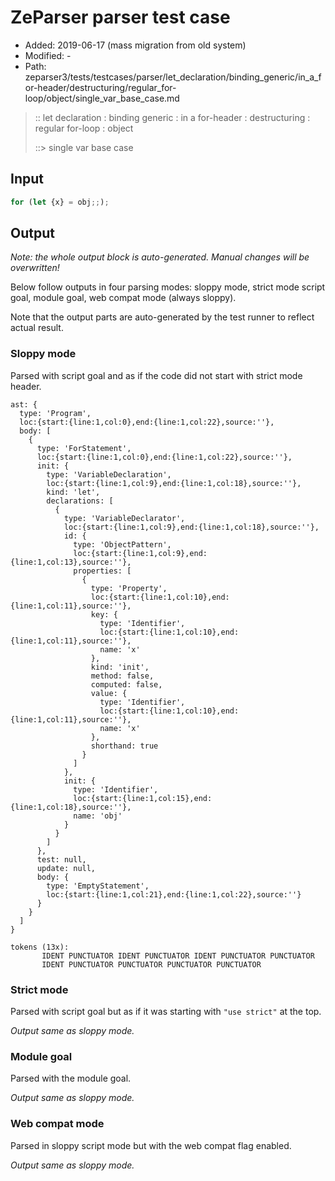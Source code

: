 # ZeParser parser test case

- Added: 2019-06-17 (mass migration from old system)
- Modified: -
- Path: zeparser3/tests/testcases/parser/let_declaration/binding_generic/in_a_for-header/destructuring/regular_for-loop/object/single_var_base_case.md

> :: let declaration : binding generic : in a for-header : destructuring : regular for-loop : object
>
> ::> single var base case

## Input

`````js
for (let {x} = obj;;);
`````

## Output

_Note: the whole output block is auto-generated. Manual changes will be overwritten!_

Below follow outputs in four parsing modes: sloppy mode, strict mode script goal, module goal, web compat mode (always sloppy).

Note that the output parts are auto-generated by the test runner to reflect actual result.

### Sloppy mode

Parsed with script goal and as if the code did not start with strict mode header.

`````
ast: {
  type: 'Program',
  loc:{start:{line:1,col:0},end:{line:1,col:22},source:''},
  body: [
    {
      type: 'ForStatement',
      loc:{start:{line:1,col:0},end:{line:1,col:22},source:''},
      init: {
        type: 'VariableDeclaration',
        loc:{start:{line:1,col:9},end:{line:1,col:18},source:''},
        kind: 'let',
        declarations: [
          {
            type: 'VariableDeclarator',
            loc:{start:{line:1,col:9},end:{line:1,col:18},source:''},
            id: {
              type: 'ObjectPattern',
              loc:{start:{line:1,col:9},end:{line:1,col:13},source:''},
              properties: [
                {
                  type: 'Property',
                  loc:{start:{line:1,col:10},end:{line:1,col:11},source:''},
                  key: {
                    type: 'Identifier',
                    loc:{start:{line:1,col:10},end:{line:1,col:11},source:''},
                    name: 'x'
                  },
                  kind: 'init',
                  method: false,
                  computed: false,
                  value: {
                    type: 'Identifier',
                    loc:{start:{line:1,col:10},end:{line:1,col:11},source:''},
                    name: 'x'
                  },
                  shorthand: true
                }
              ]
            },
            init: {
              type: 'Identifier',
              loc:{start:{line:1,col:15},end:{line:1,col:18},source:''},
              name: 'obj'
            }
          }
        ]
      },
      test: null,
      update: null,
      body: {
        type: 'EmptyStatement',
        loc:{start:{line:1,col:21},end:{line:1,col:22},source:''}
      }
    }
  ]
}

tokens (13x):
       IDENT PUNCTUATOR IDENT PUNCTUATOR IDENT PUNCTUATOR PUNCTUATOR
       IDENT PUNCTUATOR PUNCTUATOR PUNCTUATOR PUNCTUATOR
`````

### Strict mode

Parsed with script goal but as if it was starting with `"use strict"` at the top.

_Output same as sloppy mode._

### Module goal

Parsed with the module goal.

_Output same as sloppy mode._

### Web compat mode

Parsed in sloppy script mode but with the web compat flag enabled.

_Output same as sloppy mode._
